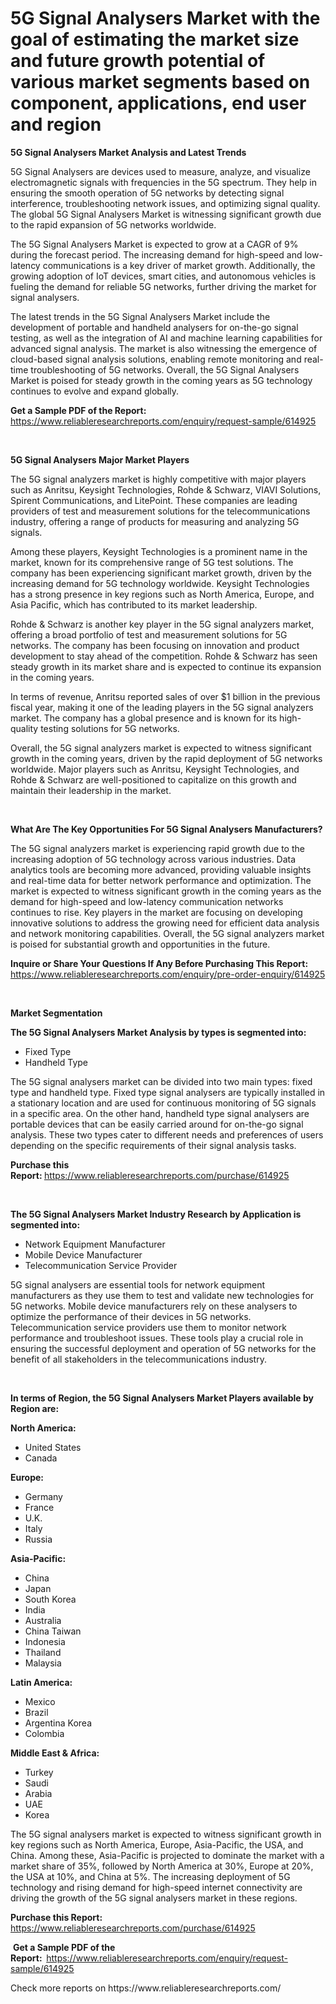 <p><h1>5G Signal Analysers Market with the goal of estimating the market size and future growth potential of various market segments based on component, applications, end user and region</h1></p><p><strong>5G Signal Analysers Market Analysis and Latest Trends</strong></p>
<p><p>5G Signal Analysers are devices used to measure, analyze, and visualize electromagnetic signals with frequencies in the 5G spectrum. They help in ensuring the smooth operation of 5G networks by detecting signal interference, troubleshooting network issues, and optimizing signal quality. The global 5G Signal Analysers Market is witnessing significant growth due to the rapid expansion of 5G networks worldwide.</p><p>The 5G Signal Analysers Market is expected to grow at a CAGR of 9% during the forecast period. The increasing demand for high-speed and low-latency communications is a key driver of market growth. Additionally, the growing adoption of IoT devices, smart cities, and autonomous vehicles is fueling the demand for reliable 5G networks, further driving the market for signal analysers.</p><p>The latest trends in the 5G Signal Analysers Market include the development of portable and handheld analysers for on-the-go signal testing, as well as the integration of AI and machine learning capabilities for advanced signal analysis. The market is also witnessing the emergence of cloud-based signal analysis solutions, enabling remote monitoring and real-time troubleshooting of 5G networks. Overall, the 5G Signal Analysers Market is poised for steady growth in the coming years as 5G technology continues to evolve and expand globally.</p></p>
<p><strong>Get a Sample PDF of the Report:&nbsp;</strong> <a href="https://www.reliableresearchreports.com/enquiry/request-sample/614925">https://www.reliableresearchreports.com/enquiry/request-sample/614925</a></p>
<p>&nbsp;</p>
<p><strong>5G Signal Analysers Major Market Players</strong></p>
<p><p>The 5G signal analyzers market is highly competitive with major players such as Anritsu, Keysight Technologies, Rohde & Schwarz, VIAVI Solutions, Spirent Communications, and LitePoint. These companies are leading providers of test and measurement solutions for the telecommunications industry, offering a range of products for measuring and analyzing 5G signals.</p><p>Among these players, Keysight Technologies is a prominent name in the market, known for its comprehensive range of 5G test solutions. The company has been experiencing significant market growth, driven by the increasing demand for 5G technology worldwide. Keysight Technologies has a strong presence in key regions such as North America, Europe, and Asia Pacific, which has contributed to its market leadership.</p><p>Rohde & Schwarz is another key player in the 5G signal analyzers market, offering a broad portfolio of test and measurement solutions for 5G networks. The company has been focusing on innovation and product development to stay ahead of the competition. Rohde & Schwarz has seen steady growth in its market share and is expected to continue its expansion in the coming years.</p><p>In terms of revenue, Anritsu reported sales of over $1 billion in the previous fiscal year, making it one of the leading players in the 5G signal analyzers market. The company has a global presence and is known for its high-quality testing solutions for 5G networks.</p><p>Overall, the 5G signal analyzers market is expected to witness significant growth in the coming years, driven by the rapid deployment of 5G networks worldwide. Major players such as Anritsu, Keysight Technologies, and Rohde & Schwarz are well-positioned to capitalize on this growth and maintain their leadership in the market.</p></p>
<p>&nbsp;</p>
<p><strong>What Are The Key Opportunities For 5G Signal Analysers Manufacturers?</strong></p>
<p><p>The 5G signal analyzers market is experiencing rapid growth due to the increasing adoption of 5G technology across various industries. Data analytics tools are becoming more advanced, providing valuable insights and real-time data for better network performance and optimization. The market is expected to witness significant growth in the coming years as the demand for high-speed and low-latency communication networks continues to rise. Key players in the market are focusing on developing innovative solutions to address the growing need for efficient data analysis and network monitoring capabilities. Overall, the 5G signal analyzers market is poised for substantial growth and opportunities in the future.</p></p>
<p><strong>Inquire or Share Your Questions If Any Before Purchasing This Report:</strong> <a href="https://www.reliableresearchreports.com/enquiry/pre-order-enquiry/614925">https://www.reliableresearchreports.com/enquiry/pre-order-enquiry/614925</a></p>
<p>&nbsp;</p>
<p><strong>Market Segmentation</strong></p>
<p><strong>The 5G Signal Analysers Market Analysis by types is segmented into:</strong></p>
<p><ul><li>Fixed Type</li><li>Handheld Type</li></ul></p>
<p><p>The 5G signal analysers market can be divided into two main types: fixed type and handheld type. Fixed type signal analysers are typically installed in a stationary location and are used for continuous monitoring of 5G signals in a specific area. On the other hand, handheld type signal analysers are portable devices that can be easily carried around for on-the-go signal analysis. These two types cater to different needs and preferences of users depending on the specific requirements of their signal analysis tasks.</p></p>
<p><strong>Purchase this Report:&nbsp;</strong><a href="https://www.reliableresearchreports.com/purchase/614925">https://www.reliableresearchreports.com/purchase/614925</a></p>
<p>&nbsp;</p>
<p><strong>The 5G Signal Analysers Market Industry Research by Application is segmented into:</strong></p>
<p><ul><li>Network Equipment Manufacturer</li><li>Mobile Device Manufacturer</li><li>Telecommunication Service Provider</li></ul></p>
<p><p>5G signal analysers are essential tools for network equipment manufacturers as they use them to test and validate new technologies for 5G networks. Mobile device manufacturers rely on these analysers to optimize the performance of their devices in 5G networks. Telecommunication service providers use them to monitor network performance and troubleshoot issues. These tools play a crucial role in ensuring the successful deployment and operation of 5G networks for the benefit of all stakeholders in the telecommunications industry.</p></p>
<p>&nbsp;</p>
<p><strong>In terms of Region, the 5G Signal Analysers Market Players available by Region are:</strong></p>
<p>
    <p> <strong> North America: </strong>
        <ul>
            <li>United States</li>
            <li>Canada</li>
        </ul>
        </p> 
    <p> <strong> Europe: </strong>
        <ul>
            <li>Germany</li>
            <li>France</li>
            <li>U.K.</li>
            <li>Italy</li>
            <li>Russia</li>
        </ul>
        </p> 
    <p> <strong> Asia-Pacific: </strong>
        <ul>
            <li>China</li>
            <li>Japan</li>
            <li>South Korea</li>
            <li>India</li>
            <li>Australia</li>
            <li>China Taiwan</li>
            <li>Indonesia</li>
            <li>Thailand</li>
            <li>Malaysia</li>
        </ul>
        </p> 
    <p> <strong> Latin America: </strong>
        <ul>
            <li>Mexico</li>
            <li>Brazil</li>
            <li>Argentina Korea</li>
            <li>Colombia</li>
        </ul>
        </p> 
    <p> <strong> Middle East & Africa: </strong>
        <ul>
            <li>Turkey</li>
            <li>Saudi</li>
            <li>Arabia</li>
            <li>UAE</li>
            <li>Korea</li>
        </ul>
    </p>
    </p>
<p><p>The 5G signal analysers market is expected to witness significant growth in key regions such as North America, Europe, Asia-Pacific, the USA, and China. Among these, Asia-Pacific is projected to dominate the market with a market share of 35%, followed by North America at 30%, Europe at 20%, the USA at 10%, and China at 5%. The increasing deployment of 5G technology and rising demand for high-speed internet connectivity are driving the growth of the 5G signal analysers market in these regions.</p></p>
<p><strong>Purchase this Report: </strong><a href="https://www.reliableresearchreports.com/purchase/614925">https://www.reliableresearchreports.com/purchase/614925</a></p>
<p>&nbsp;<strong>Get a Sample PDF of the Report:&nbsp;&nbsp;</strong><a href="https://www.reliableresearchreports.com/enquiry/request-sample/614925">https://www.reliableresearchreports.com/enquiry/request-sample/614925</a></p>
<p><strong></strong></p>
<p>Check more reports on https://www.reliableresearchreports.com/</p>